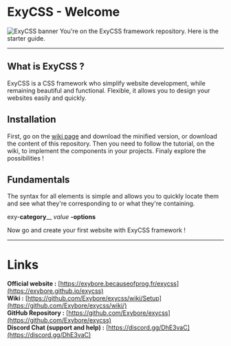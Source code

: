 # ExyCSS - Welcome
![ExyCSS banner](https://cdn.becauseofprog.fr/exybore/img/exycss_banner.png)
You're on the ExyCSS framework repository. Here is the starter guide.

----------
## What is ExyCSS ?
ExyCSS is a CSS framework who simplify website development, while remaining beautiful and functional.
Flexible, it allows you to design your websites easily and quickly.
## Installation
First, go on the [wiki page](https://github.com/Exybore/exycss/wiki/Setup) and download the minified version, or download the content of this repository. Then you need to follow the tutorial, on the wiki, to implement the components in your projects. Finaly explore the possibilities !
## Fundamentals
The syntax for all elements is simple and allows you to quickly locate them and see what they're corresponding to or what they're containing.  


exy-**category**\_\_ *value* **-options**  


Now go and create your first website with ExyCSS framework !  

----------
# Links  
**Official website :** [https://exybore.becauseofprog.fr/exycss](https://exybore.github.io/exycss)  
**Wiki :** [https://github.com/Exybore/exycss/wiki/Setup](https://github.com/Exybore/exycss/wiki/)  
**GitHub Repository :** [https://github.com/Exybore/exycss](https://github.com/Exybore/exycss)  
**Discord Chat (support and help) :** [https://discord.gg/DhE3vaC](https://discord.gg/DhE3vaC)  
